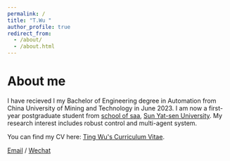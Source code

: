```yaml
---
permalink: /
title: "T.Wu "
author_profile: true
redirect_from: 
  - /about/
  - /about.html
---
```



About me
======
I have recieved I my Bachelor of Engineering degree in Automation from China University of Mining and Technology in June 2023. I am now a first-year postgraduate student from [school of saa](https://saa.sysu.edu.cn/), [Sun Yat-sen University](https://www.sysu.edu.cn/). My research interest includes robust control and multi-agent system.



You can find my CV here: [Ting Wu's Curriculum Vitae](../assets/Curriculum_Vitae.pdf).

[Email](wuting55@mail2.sysu.edu.dn) / [Wechat](../images/wechat.jpg) 
